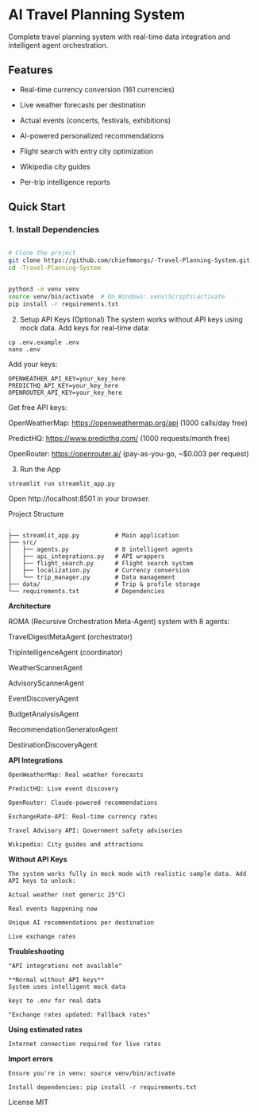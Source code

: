 # AI Travel Planning System

Complete travel planning system with real-time data integration and intelligent agent orchestration.

## Features

- Real-time currency conversion (161 currencies)
  
- Live weather forecasts per destination

- Actual events (concerts, festivals, exhibitions)
  
- AI-powered personalized recommendations
  
- Flight search with entry city optimization
  
- Wikipedia city guides
  
- Per-trip intelligence reports

## Quick Start

### 1. Install Dependencies
```bash

# Clone the project
git clone https://github.com/chiefmmorgs/-Travel-Planning-System.git
cd -Travel-Planning-System


python3 -m venv venv
source venv/bin/activate  # On Windows: venv\Scripts\activate
pip install -r requirements.txt

```
2. Setup API Keys (Optional)
The system works without API keys using mock data. Add keys for real-time data:
```
cp .env.example .env
nano .env
```
Add your keys:
```
OPENWEATHER_API_KEY=your_key_here
PREDICTHQ_API_KEY=your_key_here
OPENROUTER_API_KEY=your_key_here
```
Get free API keys:

OpenWeatherMap: https://openweathermap.org/api (1000 calls/day free)

PredictHQ: https://www.predicthq.com/ (1000 requests/month free)

OpenRouter: https://openrouter.ai/ (pay-as-you-go, ~$0.003 per request)

3. Run the App
```
streamlit run streamlit_app.py
```
Open http://localhost:8501 in your browser.


Project Structure
```
.
├── streamlit_app.py          # Main application
├── src/
│   ├── agents.py             # 8 intelligent agents
│   ├── api_integrations.py   # API wrappers
│   ├── flight_search.py      # Flight search system
│   ├── localization.py       # Currency conversion
│   └── trip_manager.py       # Data management
├── data/                     # Trip & profile storage
└── requirements.txt          # Dependencies
```
**Architecture**

ROMA (Recursive Orchestration Meta-Agent) system with 8 agents:

TravelDigestMetaAgent (orchestrator)

TripIntelligenceAgent (coordinator)

WeatherScannerAgent

AdvisoryScannerAgent

EventDiscoveryAgent

BudgetAnalysisAgent

RecommendationGeneratorAgent

DestinationDiscoveryAgent


**API Integrations**
```
OpenWeatherMap: Real weather forecasts

PredictHQ: Live event discovery

OpenRouter: Claude-powered recommendations

ExchangeRate-API: Real-time currency rates

Travel Advisory API: Government safety advisories

Wikipedia: City guides and attractions
```

**Without API Keys**
```
The system works fully in mock mode with realistic sample data. Add API keys to unlock:

Actual weather (not generic 25°C)

Real events happening now

Unique AI recommendations per destination

Live exchange rates
```
**Troubleshooting**
```
"API integrations not available"

**Normal without API keys**
System uses intelligent mock data

keys to .env for real data

"Exchange rates updated: Fallback rates"
```
**Using estimated rates**
```
Internet connection required for live rates
```
**Import errors**
```
Ensure you're in venv: source venv/bin/activate

Install dependencies: pip install -r requirements.txt
```
License
MIT
